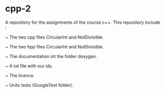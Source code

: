 # cpp-2
A repository for the assignments of the course c++.
This repository include :

~ The two cpp files CircularInt and NotDivisible.

~ The two hpp files CircularInt and NotDivisible.

~ The documentation int the folder doxygen.

~ A txt file with our ids.

~ The licence.

~ Units tests (GoogleTest folder).

